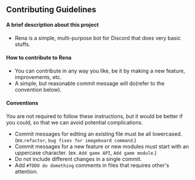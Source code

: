 ## Contributing Guidelines

#### A brief description about this project
* Rena is a simple, multi-purpose bot for Discord that does very basic stuffs.

#### How to contribute to Rena
* You can contribute in any way you like, be it by making a new feature, improvements, etc.
* A simple, but reasonable commit message will do(refer to the convention below).

#### Conventions
You are not required to follow these instructions, but it would be better if you could, so that we can avoid potential complications.
* Commit messages for editing an existing file must be all lowercased. (ex.`refactor`, `bug fixes for imageboard command`.)
* Commit messages for a new feature or new modules must start with an uppercase character. (ex. `Add game API`, `Add game module`.)
* Do not include different changes in a single commit.
* Add `#TODO do domething` comments in files that requires other's attention.
